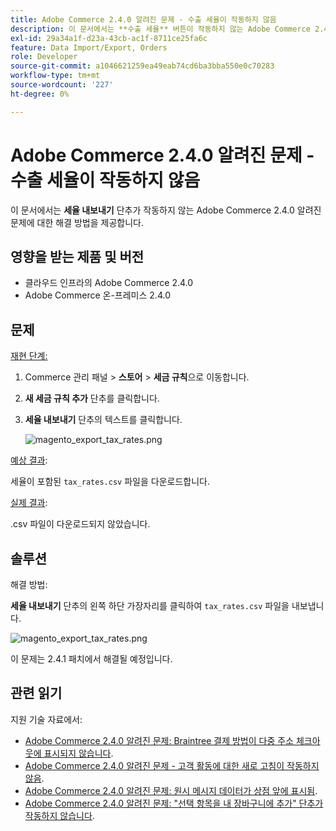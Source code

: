 ```yaml
---
title: Adobe Commerce 2.4.0 알려진 문제 - 수출 세율이 작동하지 않음
description: 이 문서에서는 **수출 세율** 버튼이 작동하지 않는 Adobe Commerce 2.4.0 알려진 문제에 대한 솔루션을 제공합니다.
exl-id: 29a34a1f-d23a-43cb-ac1f-8711ce25fa6c
feature: Data Import/Export, Orders
role: Developer
source-git-commit: a1046621259ea49eab74cd6ba3bba550e0c70283
workflow-type: tm+mt
source-wordcount: '227'
ht-degree: 0%

---
```


# Adobe Commerce 2.4.0 알려진 문제 - 수출 세율이 작동하지 않음

이 문서에서는 **세율 내보내기** 단추가 작동하지 않는 Adobe Commerce 2.4.0 알려진 문제에 대한 해결 방법을 제공합니다.

## 영향을 받는 제품 및 버전

* 클라우드 인프라의 Adobe Commerce 2.4.0
* Adobe Commerce 온-프레미스 2.4.0

## 문제

<u>재현 단계:</u>

1. Commerce 관리 패널 > **스토어** > **세금 규칙**&#x200B;으로 이동합니다.
1. **새 세금 규칙 추가** 단추를 클릭합니다.
1. **세율 내보내기** 단추의 텍스트를 클릭합니다.

   ![magento_export_tax_rates.png](assets/mceclip0.png)

<u>예상 결과</u>:

세율이 포함된 `tax_rates.csv` 파일을 다운로드합니다.

<u>실제 결과</u>:

.csv 파일이 다운로드되지 않았습니다.

## 솔루션

해결 방법:

**세율 내보내기** 단추의 왼쪽 하단 가장자리를 클릭하여 `tax_rates.csv` 파일을 내보냅니다.

![magento_export_tax_rates.png](assets/mceclip1.png)

이 문제는 2.4.1 패치에서 해결될 예정입니다.

## 관련 읽기

지원 기술 자료에서:

* [Adobe Commerce 2.4.0 알려진 문제: Braintree 결제 방법이 다중 주소 체크아웃에 표시되지 않습니다](/help/troubleshooting/payments/magento-2-4-0-braintree-not-in-multiple-addresses-checkout.md).
* [Adobe Commerce 2.4.0 알려진 문제 - 고객 활동에 대한 새로 고침이 작동하지 않음](/help/troubleshooting/miscellaneous/magento-2-4-0-refresh-on-customer-activities-does-not-work.md).
* [Adobe Commerce 2.4.0 알려진 문제: 원시 메시지 데이터가 상점 앞에 표시됨](/help/troubleshooting/storefront/magento-2-4-0-issue-storefront-raw-message-data-display.md).
* [Adobe Commerce 2.4.0 알려진 문제: &quot;선택 항목을 내 장바구니에 추가&quot; 단추가 작동하지 않습니다](/help/troubleshooting/miscellaneous/magento-2-4-0-add-selections-to-my-cart-does-not-work.md).
